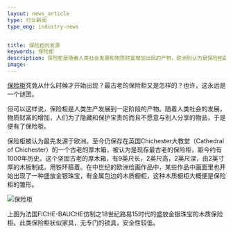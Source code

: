 ```yaml
---
layout: news_article
type: 行业新闻
type_eng: industry-news


title: 保险柜的发源
keywords: 保险柜
description: 保险柜是随着人类社会发展和物质财富增加出现的产物，欧洲别认为是保险柜最先的发源于地，其作用是为了隐藏和保护宝贵的而且不愿意与别人分享的物品。
image: 
---
```

[保险柜](http://www.qnnsafe.com/)究竟从什么时候才开始出现？最古老的保险柜又是怎样的？也许，这永远是一个谜团。

但可以这样说，保险柜是人类生产发展到一定阶段的产物。随着人类社会的发展，物质财富的增加，人们为了隐藏和保护宝贵的而且不愿意与别人分享的物品，于是便有了保险柜。

保险柜被认为最先发源于欧洲。至今仍保存在英国Chichester大教堂（Cathedral of Chichester）的一个古老的厚木箱，被认为是现存最古老的保险柜，距今约有1000年历史。这个坚固古老的厚木箱，有9英尺长，2英尺高，2英尺深，由2英寸厚的木板制成，用铁环箍着。在中世纪的欧洲绘画作品中，某些作品中画面里也开始出现了一种盛放金银珠宝，有金属包边的木质橱柜，这种木质橱柜大概便是保险柜的雏形。

![保险柜](http://www.qnnsafe.com/image-news/id038601.jpg)

上图为法国FICHE-BAUCHE仿制之18世纪路易15时代的盛放金银珠宝的木质保险柜。此类保险柜状似家具，无专门的锁具，安全性较低。
